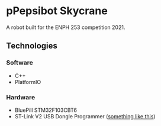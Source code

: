 # pPepsibot Skycrane

A robot built for the ENPH 253 competition 2021.

## Technologies

### Software

- C++
- PlatformIO

### Hardware

- BluePill STM32F103CBT6
- ST-Link V2 USB Dongle Programmer ([something like this](https://www.universal-solder.ca/product/st-link-v2-circuit-debugger-programmer-stm8-stm32/))
